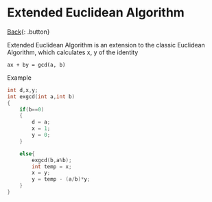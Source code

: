 # Extended Euclidean Algorithm

[Back](../math.md){: .button}

Extended Euclidean Algorithm is an extension to the classic Euclidean Algorithm, which calculates x, y of the identity

```
ax + by = gcd(a, b)
```

Example

```cpp
int d,x,y;
int exgcd(int a,int b)
{
    if(b==0)
    {
        d = a;
        x = 1;
        y = 0;
    }

    else{
        exgcd(b,a%b);
        int temp = x;
        x = y;
        y = temp - (a/b)*y;
    }
}
```
